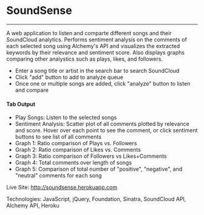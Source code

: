 # SoundSense
------------
A web application to listen and comparte different songs and their SoundCloud analytics. Performs sentiment analysis on the comments of each selected song using Alchemy's API and visualizes the extracted keywords by their relevance and sentiment score. Also displays graphs comparing other analystics such as plays, likes, and followers.

- Enter a song title or artist in the search bar to search SoundCloud
- Click "add" button to add to analyze queue
- Once one or multiple songs are added, click "analyze" button to listen and compare
 
#### Tab Output
- Play Songs: Listen to the selected songs
- Sentiment Analysis: Scatter plot of all comments plotted by relevance and score. Hover over each point to see the comment, or click sentiment buttons to see list of all comments
- Graph 1: Ratio comparison of Plays vs. Followers
- Graph 2: Ratio comparison of Likes vs. Comments
- Graph 3: Ratio comparison of Followers vs Likes+Comments
- Graph 4: Total comments over length of songs
- Graph 5: Comparison of total number of "positive", "negative", and "neutral" comments for each song


Live Site: http://soundsense.herokuapp.com

Technologies: JavaScript, jQuery, Foundation, Sinatra, SoundCloud API, Alchemy API, Heroku